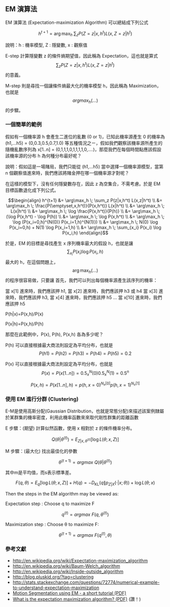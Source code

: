 ## EM 演算法

EM 演算法 (Expectation-maximization Algorithm) 可以總結成下列公式

$$h^{t+1} = \arg\max_h \; \sum_z P(Z=z | x, h^t) L(x,Z=z|h^t)$$

說明：h : 機率模型, Z : 隱變數, x : 觀察值

E-step 計算隱變數 z 的條件熵期望值，因此稱為 Expectation，這也就是算式  $$\sum_z P(Z=z | x, h^t) L(x,Z=z|h^t)$$  的意義。

M-step 則是尋找一個讓條件熵最大化的機率模型 h，因此稱為 Maximization，也就是 $$argmax_h(...)$$ 的步驟。

### 一個簡單的範例

假如有一個機率源 h 會產生二進位的亂數 (0 or 1)，已知此機率源產生 0 的機率為(h1,...h5) = (0,0.3,0.5,0.7,1.0) 等五種情況之ㄧ，假如我們觀察該機率源所產生的隨機亂數序列為 x[1..n] = (0,1,1,1,0,1,1,1,1,0,....)，那麼我們在每個時間點應該假設該機率源的分布 h 為何種分布最好呢？

說明：假如這是一場賭局，我們只能從 (h1,...h5) 當中選擇一個機率源模型，當第 n 個觀察值進來時，我們應該將賭金押在哪一個機率源才對呢？

在這樣的模型下，沒有任何隱變數存在，因此 z 為空集合，不需考慮。於是 EM 目標函數退化成下列公式。

$$\begin{align} h^{t+1} &= \arg\max_h \; \sum_z P(z|x,h^t) L(x,z|h^t) \\               &= \arg\max_h \; \frac{P(\emptyset,x,h^t)}{P(x,h^t)} L(x|h^t) \\               &= \arg\max_h \; L(x|h^t) \\               &= \arg\max_h \; \log \frac{P(x,h^t)}{P(h)} \\               &= \arg\max_h \; (\log P(x,h^t) - \log P(h)) \\               &= \arg\max_h \; \log P(x,h^t) \\               &= \arg\max_h \; \log (P(x_i=0,h)^{N(0)} P(x_i=1,h)^{N(1)}) \\               &= \arg\max_h \; N(0) \log P(x_i=0,h) + N(1) \log P(x_i=1,h) \\               &= \arg\max_h \; \sum_{x_i} P(x_i) \log P(x_i,h) \end{align}$$

於是，EM 的目標是尋找產生 x 序列機率最大的假設 h，也就是讓 $$\sum_{x_i} P(x_i) \log P(x_i,h)$$ 最大的 h，在這個問題上，$$\arg\max_h(...)$$ 的程序很容易做，只要讓
首先，我們可以列出每個機率源產生該序列的機率：

當 x[1] 進來時，我們應該押 h1, 
當 x[2] 進來時，我們應該押 h3 或 h4
當 x[3] 進來時，我們應該押 h3, 
當 x[4] 進來時，我們應該押 h5
...
當 x[10] 進來時，我們應該押 h5


P(h|x)=P(x,h)/P(x)

P(x|h)=P(x,h)/P(h)

那麼在此範例中，P(x), P(h), P(x,h) 各為多少呢？

P(h) 可以直接根據最大商法則設定為平均分布，也就是 $$P(h1)=P(h2)=P(h3)=P(h4)=P(h5)=0.2$$

P(x) 可以直接根據最大商法則設定為平均分布，也就是 $$P(x) = P(x[1..n]) = 0.5^N_x(0) 0.5^N_x(1) = 0.5^n$$

$$P(x,h) = P(x[1..n], h) = p(h,x=0)^{N_x[0]} p(h,x=1)^{N_x[1]}$$

### 使用 EM 進行分群 (Clustering)

E-M是使用高斯分配(Gaussian Distribution，也就是常態分配)來描述該案例隸屬於某群集的機率密度，利用此機率函數來來取代剛性群集的距離函數

E 步驟：(期望) 計算似然函數，使用 x 相對於 z 的條件機率分布。

$$Q(\theta|\theta^{(t)}) = E_{Z|x,\theta^{(t)}}\left[ \log L (\theta;x,Z)  \right]$$


M 步驟：(最大化) 找出最佳化的參數

$$\theta^{(t+1)} =argmax \ Q(\theta|\theta^{(t)})$$

其中m是平均值，而s表示標準差。

$$F(q,\theta) =E_q [ \log L (\theta ; x,Z) ] + H(q) = -D_{\text{KL}}\big(q \big\|p_{Z|X}(\cdot|x;\theta ) \big) + \log L(\theta;x)$$

Then the steps in the EM algorithm may be viewed as:

Expectation step : Choose q to maximize F

$$q^{(t)} = argmax \ F(q,\theta^{(t)})$$


Maximization step : Choose θ to maximize F:

$$\theta^{(t+1)} = argmax \ F(q^{(t)},\theta)$$

### 參考文獻
* <http://en.wikipedia.org/wiki/Expectation-maximization_algorithm>
* <http://en.wikipedia.org/wiki/Baum-Welch_algorithm>
* <http://en.wikipedia.org/wiki/Inside-outside_algorithm>
* <http://blog.pluskid.org/?tag=clustering>
* <http://stats.stackexchange.com/questions/72774/numerical-example-to-understand-expectation-maximization>
* [Motion Segmentation using EM - a short tutorial (PDF)](http://www.cs.huji.ac.il/~yweiss/emTutorial.pdf)
* [What is the expectation maximization algorithm? (PDF)](http://ai.stanford.edu/~chuongdo/papers/em_tutorial.pdf) (讚！)

